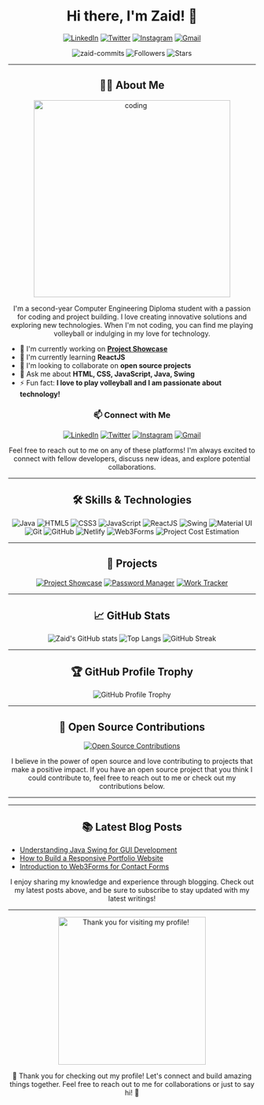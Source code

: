 <h1 align="center">Hi there, I'm Zaid! 👋</h1>

<p align="center">
  <a href="https://www.linkedin.com/in/zaidrakhange"><img alt="LinkedIn" src="https://img.shields.io/badge/LinkedIn-0A66C2?style=for-the-badge&logo=linkedin&logoColor=white"/></a>
  <a href="https://twitter.com/zaid_suiii"><img alt="Twitter" src="https://img.shields.io/badge/Twitter-1DA1F2?style=for-the-badge&logo=twitter&logoColor=white"/></a>
  <a href="https://instagram.com/zxfdsa"><img alt="Instagram" src="https://img.shields.io/badge/Instagram-E4405F?style=for-the-badge&logo=instagram&logoColor=white"/></a>
  <a href="mailto:zaidcommits.github@gmail.com"><img alt="Gmail" src="https://img.shields.io/badge/Gmail-D14836?style=for-the-badge&logo=gmail&logoColor=white"/></a>
</p>

<p align="center">
  <img src="https://komarev.com/ghpvc/?username=zaid-commits&label=Profile%20views&color=0e75b6&style=flat" alt="zaid-commits" />
  <img src="https://img.shields.io/github/followers/zaid-commits?label=Followers&style=flat&color=0e75b6" alt="Followers" />
  <img src="https://img.shields.io/github/stars/zaid-commits?label=Stars&style=flat&color=0e75b6" alt="Stars" />
</p>

---

<h2 align="center">🙋‍♂️ About Me</h2>

<p align="center">
  <img src="https://media.giphy.com/media/26tn33aiTi1jkl6H6/giphy.gif" alt="coding" width="400">
</p>

<p align="center">
  I'm a second-year Computer Engineering Diploma student with a passion for coding and project building. I love creating innovative solutions and exploring new technologies. When I'm not coding, you can find me playing volleyball or indulging in my love for technology.
</p>

- 🔭 I'm currently working on **[Project Showcase](https://github.com/zaid-commits/Project-Showcase)**
- 🌱 I'm currently learning **ReactJS**
- 👯 I'm looking to collaborate on **open source projects**
- 💬 Ask me about **HTML, CSS, JavaScript, Java, Swing**
- ⚡ Fun fact: **I love to play volleyball and I am passionate about technology!**

<h3 align="center">📫 Connect with Me</h3>

<p align="center">
  <a href="https://www.linkedin.com/in/zaidrakhange"><img alt="LinkedIn" src="https://img.shields.io/badge/LinkedIn-0A66C2?style=for-the-badge&logo=linkedin&logoColor=white"/></a>
  <a href="https://twitter.com/zaid_suiii"><img alt="Twitter" src="https://img.shields.io/badge/Twitter-1DA1F2?style=for-the-badge&logo=twitter&logoColor=white"/></a>
  <a href="https://instagram.com/zxfdsa"><img alt="Instagram" src="https://img.shields.io/badge/Instagram-E4405F?style=for-the-badge&logo=instagram&logoColor=white"/></a>
  <a href="mailto:zaidcommits.github@gmail.com"><img alt="Gmail" src="https://img.shields.io/badge/Gmail-D14836?style=for-the-badge&logo=gmail&logoColor=white"/></a>
</p>

<p align="center">
  Feel free to reach out to me on any of these platforms! I'm always excited to connect with fellow developers, discuss new ideas, and explore potential collaborations.
</p>

---

<h2 align="center">🛠 Skills & Technologies</h2>

<p align="center">
  <img alt="Java" src="https://img.shields.io/badge/Java-007396?style=for-the-badge&logo=java&logoColor=white"/>
  <img alt="HTML5" src="https://img.shields.io/badge/HTML5-E34F26?style=for-the-badge&logo=html5&logoColor=white"/>
  <img alt="CSS3" src="https://img.shields.io/badge/CSS3-1572B6?style=for-the-badge&logo=css3&logoColor=white"/>
  <img alt="JavaScript" src="https://img.shields.io/badge/JavaScript-F7DF1E?style=for-the-badge&logo=javascript&logoColor=black"/>
  <img alt="ReactJS" src="https://img.shields.io/badge/ReactJS-61DAFB?style=for-the-badge&logo=react&logoColor=black"/>
  <img alt="Swing" src="https://img.shields.io/badge/Swing-007396?style=for-the-badge&logo=java&logoColor=white"/>
  <img alt="Material UI" src="https://img.shields.io/badge/Material--UI-0081CB?style=for-the-badge&logo=material-ui&logoColor=white"/>
  <img alt="Git" src="https://img.shields.io/badge/Git-F05032?style=for-the-badge&logo=git&logoColor=white"/>
  <img alt="GitHub" src="https://img.shields.io/badge/GitHub-181717?style=for-the-badge&logo=github&logoColor=white"/>
  <img alt="Netlify" src="https://img.shields.io/badge/Netlify-00C7B7?style=for-the-badge&logo=netlify&logoColor=white"/>
  <img alt="Web3Forms" src="https://img.shields.io/badge/Web3Forms-292929?style=for-the-badge&logoColor=white"/>
  <img alt="Project Cost Estimation" src="https://img.shields.io/badge/Project%20Cost%20Estimation-blue?style=for-the-badge&logo=project&logoColor=white"/>
</p>

---

<h2 align="center">🚀 Projects</h2>

<p align="center">
  <a href="https://github.com/zaid-commits/Project-Showcase"><img src="https://github-readme-stats.vercel.app/api/pin/?username=zaid-commits&repo=Project-Showcase&theme=radical" alt="Project Showcase"></a>
  <a href="https://github.com/zaid-commits/Password-Manager"><img src="https://github-readme-stats.vercel.app/api/pin/?username=zaid-commits&repo=Password-Manager&theme=radical" alt="Password Manager"></a>
  <a href="https://github.com/zaid-commits/Work-Tracker"><img src="https://github-readme-stats.vercel.app/api/pin/?username=zaid-commits&repo=Work-Tracker&theme=radical" alt="Work Tracker"></a>
</p>

---

<h2 align="center">📈 GitHub Stats</h2>

<p align="center">
  <img src="https://github-readme-stats.vercel.app/api?username=zaid-commits&show_icons=true&theme=radical" alt="Zaid's GitHub stats">
  <img src="https://github-readme-stats.vercel.app/api/top-langs/?username=zaid-commits&layout=compact&theme=radical" alt="Top Langs">
  <img src="https://github-readme-streak-stats.herokuapp.com/?user=zaid-commits&theme=radical" alt="GitHub Streak">
</p>

---

<h2 align="center">🏆 GitHub Profile Trophy</h2>

<p align="center">
  <img src="https://github-profile-trophy.vercel.app/?username=zaid-commits&theme=radical&no-bg=true&no-frame=true" alt="GitHub Profile Trophy">
</p>

---

<h2 align="center">🌟 Open Source Contributions</h2>

<p align="center">
  <a href="https://github.com/zaid-commits/Project-Showcase"><img src="https://opencollective.com/webpack/donate/button.png?color=blue" alt="Open Source Contributions"></a>
</p>

<p align="center">
  I believe in the power of open source and love contributing to projects that make a positive impact. If you have an open source project that you think I could contribute to, feel free to reach out to me or check out my contributions below.
</p>

---

 <!--<h2 align="center">📈 GitHub Activity Graph</h2>

<p align="center">
  <img src="https://activity-graph.herokuapp.com/graph?username=zaid-commits&bg_color=1F222E&color=F8D866&line=F85D7F&point=FFFFFF&hide_border=true" alt="GitHub Activity Graph">
</p>-->



---

<h2 align="center">📚 Latest Blog Posts</h2>

<p align="center">
  <ul>
    <li><a href="https://your-blog-link.com/java-swing">Understanding Java Swing for GUI Development</a></li>
    <li><a href="https://your-blog-link.com/responsive-portfolio">How to Build a Responsive Portfolio Website</a></li>
    <li><a href="https://your-blog-link.com/web3forms">Introduction to Web3Forms for Contact Forms</a></li>
  </ul>
</p>

<p align="center">
  I enjoy sharing my knowledge and experience through blogging. Check out my latest posts above, and be sure to subscribe to stay updated with my latest writings!
</p>

---

<p align="center">
   <img src="https://media.tenor.com/7GbS8wcdJpAAAAAM/thank-you-again-crisstopher.gif" alt="Thank you for visiting my profile!" width="300">
</p>

<p align="center">
  🚀 Thank you for checking out my profile! Let's connect and build amazing things together. Feel free to reach out to me for collaborations or just to say hi! 🌟
</p>


